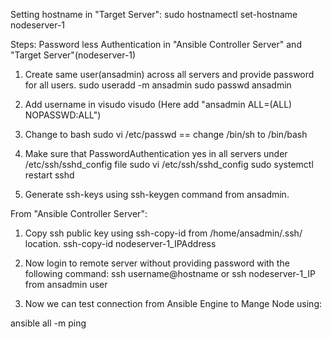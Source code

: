 Setting hostname in "Target Server": 
	sudo hostnamectl set-hostname nodeserver-1 

Steps: Password less Authentication in "Ansible Controller Server" and "Target Server"(nodeserver-1)

1) Create same user(ansadmin) across all servers and provide password  for all users.
	sudo useradd -m ansadmin
	sudo passwd ansadmin
	
2) 	Add username in visudo
	visudo  (Here add  "ansadmin ALL=(ALL) NOPASSWD:ALL")
	
3)  Change to bash
    sudo vi /etc/passwd == change /bin/sh to /bin/bash

4)  Make sure that PasswordAuthentication yes in all servers under /etc/ssh/sshd_config file
	sudo vi /etc/ssh/sshd_config
	sudo systemctl restart sshd
	
5)  Generate ssh-keys using ssh-keygen command from ansadmin.

From "Ansible Controller Server":

1) Copy ssh public key using ssh-copy-id  <hostname> from  /home/ansadmin/.ssh/ location.
	ssh-copy-id nodeserver-1_IPAddress
 
2) Now login to remote server without providing password with the following command:
	ssh username@hostname
 or ssh nodeserver-1_IP from ansadmin user
 
3) Now we can test connection from Ansible Engine to Mange Node using: 
  
  ansible all -m ping 
